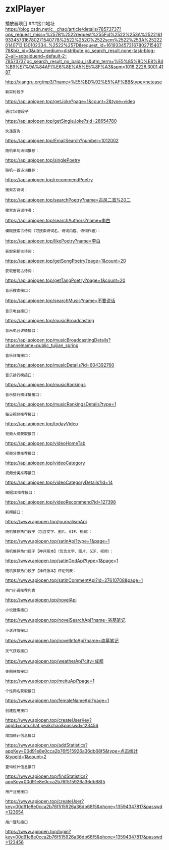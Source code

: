 # zxlPlayer
播放器项目
###接口地址
https://blog.csdn.net/c__chao/article/details/78573737?ops_request_misc=%257B%2522request%255Fid%2522%253A%2522161933457316780271540778%2522%252C%2522scm%2522%253A%252220140713.130102334..%2522%257D&request_id=161933457316780271540778&biz_id=0&utm_medium=distribute.pc_search_result.none-task-blog-2~all~sobaiduend~default-2-78573737.pc_search_result_no_baidu_js&utm_term=%E5%85%8D%E8%B4%B9%E7%9A%84API%E6%8E%A5%E5%8F%A3&spm=1018.2226.3001.4187


http://xiangru.org/mp3/?name=%E5%BD%92%E5%AF%BB&type=netease





    新实时段子

https://api.apiopen.top/getJoke?page=1&count=2&type=video

    通过Id查段子

https://api.apiopen.top/getSingleJoke?sid=28654780

    快递查询：

https://api.apiopen.top/EmailSearch?number=1012002

    随机单句诗词推荐：

https://api.apiopen.top/singlePoetry

    随机一首诗词推荐：

https://api.apiopen.top/recommendPoetry

    搜索古诗词：

https://api.apiopen.top/searchPoetry?name=古风二首%20二

    搜索古诗词作者：

https://api.apiopen.top/searchAuthors?name=李白

    模糊搜索古诗词（可搜索诗词名、诗词内容、诗词作者）：

https://api.apiopen.top/likePoetry?name=李白

    获取宋朝古诗词：

https://api.apiopen.top/getSongPoetry?page=1&count=20

    获取唐朝古诗词：

https://api.apiopen.top/getTangPoetry?page=1&count=20

    音乐搜索接口：

https://api.apiopen.top/searchMusic?name=不要说话

    音乐电台接口：

https://api.apiopen.top/musicBroadcasting

    音乐电台详情接口：

https://api.apiopen.top/musicBroadcastingDetails?channelname=public_tuijian_spring

    音乐详情接口：

https://api.apiopen.top/musicDetails?id=604392760

    音乐排行榜接口：

https://api.apiopen.top/musicRankings

    音乐排行榜详情接口：

https://api.apiopen.top/musicRankingsDetails?type=1

    每日视频推荐接口：

https://api.apiopen.top/todayVideo

    视频大纲获取接口：

https://api.apiopen.top/videoHomeTab

    视频分类推荐接口：

https://api.apiopen.top/videoCategory

    视频分类推荐接口：

https://api.apiopen.top/videoCategoryDetails?id=14

    根据ID推荐接口：

https://api.apiopen.top/videoRecommend?id=127398

    新闻接口：

https://www.apiopen.top/journalismApi

    随机推荐热门段子（包含文字、图片、GIF、视频）：

https://www.apiopen.top/satinApi?type=1&page=1

    随机推荐热门段子【神评版本】（包含文字、图片、GIF、视频）：

https://www.apiopen.top/satinGodApi?type=1&page=1

    随机推荐热门段子【神评版本】评论列表：

https://www.apiopen.top/satinCommentApi?id=27610708&page=1

    热门小说推荐列表

https://www.apiopen.top/novelApi

    小说搜索接口

https://www.apiopen.top/novelSearchApi?name=盗墓笔记

    小说详情接口

https://www.apiopen.top/novelInfoApi?name=盗墓笔记

    天气获取接口

https://www.apiopen.top/weatherApi?city=成都

    美图获取接口

https://www.apiopen.top/meituApi?page=1

    个性网名获取接口

https://www.apiopen.top/femaleNameApi?page=1

    创建应用接口

https://www.apiopen.top/createUserKey?appId=com.chat.peakchao&passwd=123456

    增加统计信息接口

https://www.apiopen.top/addStatistics?appKey=00d91e8e0cca2b76f515926a36db68f5&type=点击统计&typeId=1&count=2

    查询统计信息接口

https://www.apiopen.top/findStatistics?appKey=00d91e8e0cca2b76f515926a36db68f5

    用户注册接口

https://www.apiopen.top/createUser?key=00d91e8e0cca2b76f515926a36db68f5&phone=13594347817&passwd=123654

    用户登陆接口

https://www.apiopen.top/login?key=00d91e8e0cca2b76f515926a36db68f5&phone=13594347817&passwd=123456
